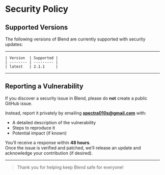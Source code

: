 # Security Policy

## Supported Versions

The following versions of Blend are currently supported with security updates:

---

```
| Version  | Supported |
| -------- | --------- |
| latest   | 2.1.1     |
```

---

## Reporting a Vulnerability

If you discover a security issue in Blend, please do **not** create a public GitHub issue.

Instead, report it privately by emailing **spectra010s@gmail.com** with:

- A detailed description of the vulnerability
- Steps to reproduce it
- Potential impact (if known)

You’ll receive a response within **48 hours**.  
Once the issue is verified and patched, we’ll release an update and acknowledge your contribution (if desired).

---

> Thank you for helping keep Blend safe for everyone!
